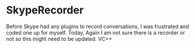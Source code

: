 SkypeRecorder
=============

Before Skype had any plugins to record conversations, I was frustrated and coded one up for myself.  Today, Again I am not sure there is a recorder or not so this might need to be updated.  VC++
